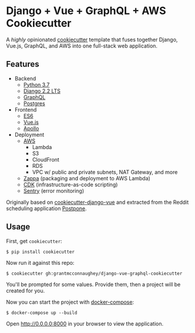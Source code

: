 # Django + Vue + GraphQL + AWS Cookiecutter

A _highly_ opinionated [cookiecutter](https://github.com/cookiecutter/cookiecutter) template that fuses together Django, Vue.js, GraphQL, and AWS into one full-stack web application.

## Features

- Backend
  - [Python 3.7](https://www.python.org/)
  - [Django 2.2 LTS](https://www.djangoproject.com/)
  - [GraphQL](https://graphql.org/)
  - [Postgres](https://www.postgresql.org/)
- Frontend
  - [ES6](http://es6-features.org/#Constants)
  - [Vue.js](https://vuejs.org/)
  - [Apollo](https://vue-apollo.netlify.com/)
- Deployment
  - [AWS](https://aws.amazon.com/)
    - Lambda
    - S3
    - CloudFront
    - RDS
    - VPC w/ public and private subnets, NAT Gateway, and more
  - [Zappa](https://github.com/Miserlou/Zappa/) (packaging and deployment to AWS Lambda)
  - [CDK](https://aws.amazon.com/cdk/) (infrastructure-as-code scripting)
  - [Sentry](https://sentry.io/) (error monitoring)

Originally based on [cookiecutter-django-vue](https://github.com/vchaptsev/cookiecutter-django-vue) and extracted from the Reddit scheduling application [Postpone](https://www.postpone.app).

## Usage

First, get `cookiecutter`:

    $ pip install cookiecutter

Now run it against this repo:

    $ cookiecutter gh:grantmcconnaughey/django-vue-graphql-cookiecutter

You'll be prompted for some values. Provide them, then a project
will be created for you.

Now you can start the project with
[docker-compose](https://docs.docker.com/compose/):

    $ docker-compose up --build

Open http://0.0.0.0:8000 in your browser to view the application.
